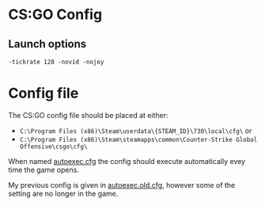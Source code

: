 # CS:GO Config

## Launch options
```csgo launch options
-tickrate 128 -novid -nojoy
```

# Config file
The CS:GO config file should be placed at either:
- `C:\Program Files (x86)\Steam\userdata\{STEAM_ID}\730\local\cfg\` or
- `C:\Program Files (x86)\Steam\steamapps\common\Counter-Strike Global Offensive\csgo\cfg\`

When named [autoexec.cfg](autoexec.cfg) the config should execute automatically evey time the game opens.

My previous config is given in [autoexec.old.cfg](autoexec.old.cfg), however some of the setting are no longer in the game.